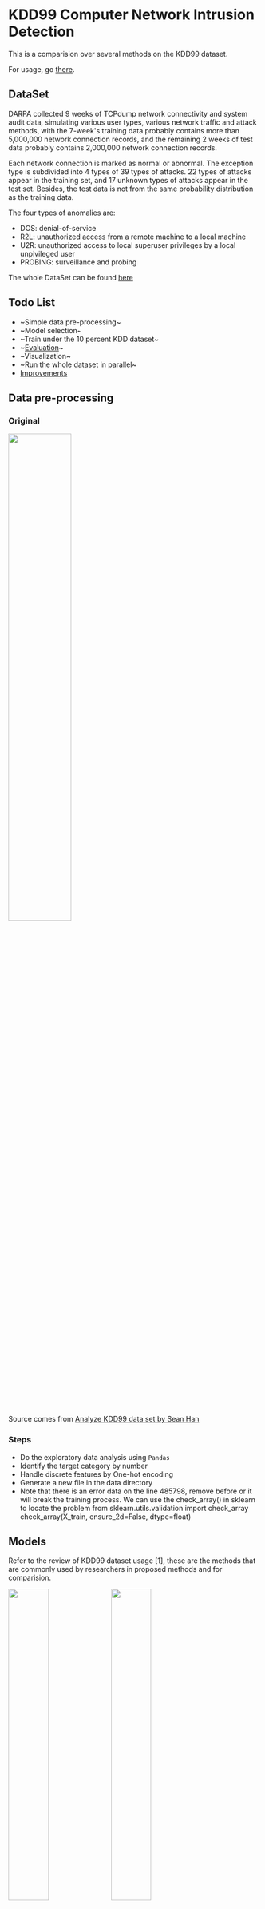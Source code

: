 # KDD99 Computer Network Intrusion Detection
This is a comparision over several methods on the KDD99 dataset. 

For usage, go [there](#usage).

## DataSet
DARPA collected 9 weeks of TCPdump network connectivity and system audit data, simulating various user types, various network traffic and attack methods, with the 7-week's training data probably contains more than 5,000,000 network connection records, and the remaining 2 weeks of test data probably contains 2,000,000 network connection records.

Each network connection is marked as normal or abnormal. The exception type is subdivided into 4 types of 39 types of attacks. 22 types of attacks appear in the training set, and 17 unknown types of attacks appear in the test set. Besides, the test data is not from the same probability distribution as the training data.

The four types of anomalies are:
- DOS: denial-of-service
- R2L: unauthorized access from a remote machine to a local machine
- U2R: unauthorized access to local superuser privileges by a local unpivileged user
- PROBING: surveillance and probing

The whole DataSet can be found [here](http://www.kdd.org/kdd-cup/view/kdd-cup-1999/Data)

## Todo List
- ~Simple data pre-processing~
- ~Model selection~ 
- ~Train under the 10 percent KDD dataset~
- ~[Evaluation](#evalustion)~
- ~Visualization~
- ~Run the whole dataset in parallel~
- [Improvements](#improvements)

## Data pre-processing
### Original
<img src="img/catagories.png" width="50%" height="50%">

Source comes from [Analyze KDD99 data set by Sean Han](https://www.youtube.com/watch?v=mm38R3NsHso)
### Steps
- Do the exploratory data analysis using `Pandas`
- Identify the target category by number
- Handle discrete features by One-hot encoding 
- Generate a new file in the data directory
- Note that there is an error data on the line 485798, remove before or it will break the training process. We can use the check_array() in sklearn to locate the problem
		from sklearn.utils.validation import check_array
		check_array(X_train, ensure_2d=False, dtype=float)

## Models
Refer to the review of KDD99 dataset usage [1], these are the methods that are commonly used by researchers in proposed methods and for comparision.

<img src="img/Methods.png" width="40%"> <img src="img/Comparision.png" width="40%">

Below are the Classifiers that I chose for comparision.
### SVM 
This should be the best performing method according to [the results of the KDD'99 Classifier Learning Contest](http://cseweb.ucsd.edu/~elkan/clresults.html), but it didn't perform well under the 10 percent dataset because of severe overfitting. 

Parameters refer to [glglgithub](https://github.com/glglgithub/CyberSecurity-A-Study-with-KDD99-Dataset).

Below is information of the SVM model trained on the 10 percent dataset:

SVC(C=1, cache_size=200, class_weight=None, coef0=0.0,
  decision_function_shape='ovo', degree=3, gamma='auto', kernel='linear',
  max_iter=-1, probability=False, random_state=93, shrinking=True,
  tol=0.001, verbose=True): 

number of labels: 5
, cache size: 200
, expected number of classes under one-vs-one model: 10
, number of decisions from the model based on 'ovo': 10
	
### Decision Tree
DecisionTreeClassifier(class_weight=None, criterion='gini', max_depth=None,max_features=None, max_leaf_nodes=None,min_impurity_decrease=0.0, min_impurity_split=None,min_samples_leaf=1, min_samples_split=2,min_weight_fraction_leaf=0.0, presort=False, random_state=None,splitter='best'):

Image of the Decision Tree has been exported to file "tree_vis.pdf", with information about training details on each node. 
<img src="img/treevis.png" title="Picture of the Decision Tree">

### k-nearest neighbors
Only one neighbor gets good results but still slow.

KNeighborsClassifier(algorithm='auto', leaf_size=30, metric='minkowski',metric_params=None, n_jobs=1, n_neighbors=1, p=2,weights='uniform'):

### Naive Bayes 
Bad Accuracy.

GaussianNB(priors=None):


### Neural Networks (MLP)
Parameters refer to [PENGZhaoqing](https://github.com/PENGZhaoqing/kdd99-scikit).

MLPClassifier(activation='relu', alpha=1e-05, batch_size='auto', beta_1=0.9,beta_2=0.999, early_stopping=False, epsilon=1e-08,hidden_layer_sizes=(10, 6), learning_rate='constant',learning_rate_init=0.001, max_iter=200, momentum=0.9,nesterovs_momentum=True, power_t=0.5, random_state=1, shuffle=True,solver='adam', tol=0.0001, validation_fraction=0.1, verbose=False, warm_start=False):

### Random Forest
Adjust parameters using `GridSearch`

	from sklearn.ensemble import RandomForestClassifier
	from sklearn.grid_search import *
	rfc = RandomForestClassifier(n_jobs=-1)
	parameters = {#'n_estimators': tuple(range(10, 50, 10)),  # overfit if too large, underfit if too small
				  #'n_estimators': [5, 10, 20, 35],  
				   'n_estimators': [6, 7, 8, 9, 10],
	               'criterion': ["entropy"]}
	gscv = GridSearchCV(rfc, parameters,cv=3,verbose=2,refit=False,n_jobs=1)
	gscv.fit(X_train_trans, y_train)
	print("optimization params:",gscv.best_params_['n_estimators'],gscv.best_params_['criterion'])
	print("grid search finished")

RandomForestClassifier(bootstrap=True, 
			class_weight=None, criterion='entropy',
            max_depth=None, max_features='auto', max_leaf_nodes=None,
            min_impurity_decrease=0.0, min_impurity_split=None,
            min_samples_leaf=1, min_samples_split=2,
            min_weight_fraction_leaf=0.0, n_estimators=8, n_jobs=1,
            oob_score=False, random_state=None, verbose=0,
            warm_start=False):

## Evaluation
The review [1] shows the usage of perform metrics on the KDD99 dataset from 2010 to 2015.
<img src="img/PerformMatrixs.png" width="70%">
Since the dataset is shewed, the accuracy must be pretty high, so we use these methods to evaluate these models.

### Methods
- Detection Rate: In anomaly detection, we do not want to miss any possible error, thus accuracy seems to be the most important factor.
- False Positive: Even though we want to detect all error, we don't want the False Positive Rate to be too high.
- Training & Testing Time: Also important in the context of big data.
- Confusion Matrix (5 classes) : Give more details
- ROC-Curve: Only in dichotomous data


### Results
Only svm has a large change in prediction accuracy when the data set size changes. So I only compare the results when they use full dataset below. More details can be found.

#### 1. Detection Rate and False Positive
<img src="img/comparison.png" title="Comparison Result">

It seems that Decision Tree is the best method here, with the highest Detection Rate and the Lowest False Positive ate the same time. But in particular, these models have their own characteristics. SVM can detect most of the 3rd class's anomaly, while has no effect on detecting the 4th class. DT, on the contrary, can detect some of the 4th class error but do poorly with the 3rd. The final result has a lot to do with category proportion.

<img src="img/details.png" title="Comparison Result">
#### 2. Training and Testing time

|  Time | SVM | DT | KNN | NB | MLP | RF |
| :------ | :------ | :------ | :------ | :------ | :------ | :------ |
| Training | 76988.02s<br>(21.385h) | 21.10s | 98266.44s <br>(27.296h) | 3.36s | 278.47s<br>(4.64min) | 16.98s | 
| Testing | 428.41s<br>(7.14min) | 0.06s | Still Running | 0.76s | 0.26s | 0.27s |

KNN is definitely the most time-consuming method, next to it is SVM, both of their time consumed increases by more multiples of the sample size increases. 

MLP. like other neural networks, need more time on training but can be really fast when testing.

#### 3. Confusion Matrix
##### Confusion Matrix of SVM, DT, and KNN:
<img src="img/cm/svm.png" title="SVM" width="33%"><img src="img/cm/dt_full.png" title="DT" width="33%"><img src="img/cm/knn.png" title="KNN" width="33%">

##### Confusion Matrix of NB, MLP, and RF:
<img src="img/cm/nb_full.png" title="NB" width="33%"><img src="img/cm/mlp_full.png" title="MLP" width="33%"><img src="img/cm/rf_full.png" title="RF" width="33%">

### Reason Analysis
- The SVM model is facing overfitting problem, more data may get a better result because the paramaters I refered to are not for the smaller dataset.
- Decision tree and Random Forest gets some trouble on some catagories.
- Naive Bayes is not suitable for this task since it tends to predict an "average" result instead of considering specific conditions.

## Improvements
### Use NSL DataSet [2]
- Remove duplicated data
- Remove the easiest data
- Reduce bias on normal and dos attack

### Reduce data demension
- PCA (Not perform well on this DataSet!)
- Feature selection : Use Information Coefficient to judge the degree of association (21 out of 42)
- K-means : model extraction (find each specific attack a best model)

### Avoid overfitting
- Cross validation : Only 21% of the studies from 2010 to 2015 applied cross validation [1]
- Normalization : Euclidean distance

## Usage 
### Prerequisite
The models were trained under Python 3.6.6 :: Anaconda custom (64-bit)

Using `argparse`, `numpy`, `pandas`, `sklearn`, `time`, and `pydotplus`

### Data Pre-processing
- download and put the initial data in the "data" sub-folder 
- run $python DataPreprocessing.py --dataset <10_percent/full>

### Training or Testing
run $python main.py --dataset <10_percent/full> --model <svm/dt/knn/nb/mlp/rf> --operation <train/test/all>

## Reference
[1] Özgür, Atilla and Hamit Erdem. “A review of KDD99 dataset usage in intrusion detection and machine learning between 2010 and 2015.” PeerJ PrePrints 4 (2016): e1954.

[2] M. Tavallaee, E. Bagheri, W. Lu, and A. Ghorbani, “A Detailed Analysis of the KDD CUP 99 Data Set,” Submitted to Second IEEE Symposium on Computational Intelligence for Security and Defense Applications (CISDA), 2009.

[3] K. Ibrahimi and M. Ouaddane, "Management of intrusion detection systems based-KDD99: Analysis with LDA and PCA," 2017 International Conference on Wireless Networks and Mobile Communications (WINCOM), Rabat, 2017, pp. 1-6


